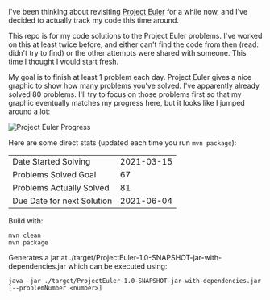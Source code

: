 I've been thinking about revisiting [Project Euler](https://projecteuler.net) for a while now, and I've decided to actually track my code this time around.

This repo is for my code solutions to the Project Euler problems. I've worked on this at least twice before, and either can't find the code from then (read: didn't try to find) or the other attempts were shared with someone. This time I thought I would start fresh.

My goal is to finish at least 1 problem each day. Project Euler gives a nice graphic to show how many problems you've solved. I've apparently already solved 80 problems. I'll try to focus on those problems first so that my graphic eventually matches my progress here, but it looks like I jumped around a lot:

![Project Euler Progress](https://projecteuler.net/profile/corypgr.png)

Here are some direct stats (updated each time you run `mvn package`):

|||
|---|---|
| Date Started Solving       | 2021-03-15   |
| Problems Solved Goal       | 67   |
| Problems Actually Solved   | 81 |
| Due Date for next Solution | 2021-06-04  |

Build with:
```
mvn clean
mvn package
```

Generates a jar at ./target/ProjectEuler-1.0-SNAPSHOT-jar-with-dependencies.jar which can be executed using:
```
java -jar ./target/ProjectEuler-1.0-SNAPSHOT-jar-with-dependencies.jar [--problemNumber <number>]
```
